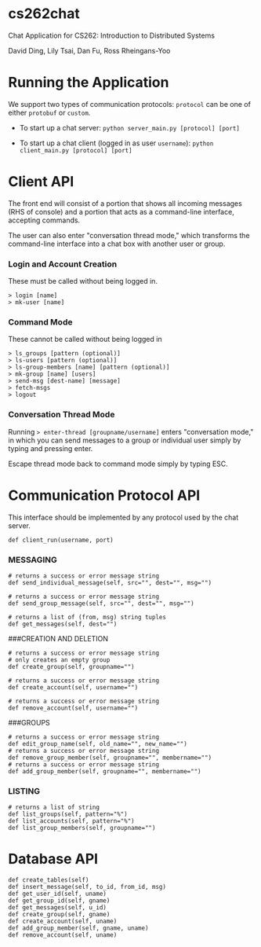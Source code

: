 # cs262chat
Chat Application for CS262: Introduction to Distributed Systems

David Ding, Lily Tsai, Dan Fu, Ross Rheingans-Yoo

# Running the Application
We support two types of communication protocols: `protocol` can be one of either `protobuf` or `custom`.

- To start up a chat server: `python server_main.py [protocol] [port]`

- To start up a chat client (logged in as user `username`): `python client_main.py [protocol] [port]`


# Client API 
The front end will consist of a portion that shows all incoming messages (RHS of console) and a portion that acts as a command-line interface, accepting commands.

The user can also enter "conversation thread mode," which transforms the command-line interface into a chat box with another user or group.

### Login and Account Creation
These must be called without being logged in.

    > login [name]
    > mk-user [name]

### Command Mode
These cannot be called without being logged in

    > ls_groups [pattern (optional)]
    > ls-users [pattern (optional)]
    > ls-group-members [name] [pattern (optional)]
    > mk-group [name] [users]
    > send-msg [dest-name] [message]
    > fetch-msgs
    > logout

### Conversation Thread Mode
Running `> enter-thread [groupname/username]` enters "conversation mode," in which you can send messages to a group or individual user simply by typing and pressing enter.

Escape thread mode back to command mode simply by typing ESC.

# Communication Protocol API
This interface should be implemented by any protocol used by the chat server.

    def client_run(username, port)

### MESSAGING 
    
    # returns a success or error message string
    def send_individual_message(self, src="", dest="", msg="")
    
    # returns a success or error message string
    def send_group_message(self, src="", dest="", msg="")
    
    # returns a list of (from, msg) string tuples
    def get_messages(self, dest="")

###CREATION AND DELETION 
    
    # returns a success or error message string
    # only creates an empty group
    def create_group(self, groupname="")
    
    # returns a success or error message string
    def create_account(self, username="")
    
    # returns a success or error message string
    def remove_account(self, username="")

###GROUPS 
    
    # returns a success or error message string
    def edit_group_name(self, old_name="", new_name="")
    # returns a success or error message string
    def remove_group_member(self, groupname="", membername="")
    # returns a success or error message string
    def add_group_member(self, groupname="", membername="")

### LISTING 
    
    # returns a list of string
    def list_groups(self, pattern="%")
    def list_accounts(self, pattern="%")
    def list_group_members(self, groupname="")


# Database API 
    def create_tables(self)
    def insert_message(self, to_id, from_id, msg)
    def get_user_id(self, uname)
    def get_group_id(self, gname)
    def get_messages(self, u_id)
    def create_group(self, gname)
    def create_account(self, uname)
    def add_group_member(self, gname, uname)
    def remove_account(self, uname)

